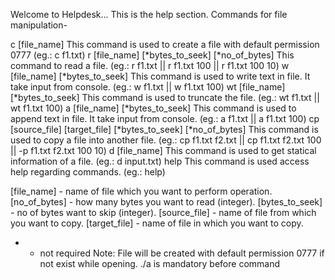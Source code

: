 Welcome to Helpdesk...
This is the help section.
Commands for file manipulation-

 c [file_name]                                                      This command is used to create a file with default permission 0777 (eg.:  c f1.txt)
 r [file_name] [*bytes_to_seek] [*no_of_bytes]                      This command to read a file. (eg.:  r f1.txt  ||  r f1.txt 100  ||  r f1.txt 100 10)
 w [file_name] [*bytes_to_seek]                                     This command is used to write text in file. It take input from console.
                                                                    (eg.:  w f1.txt  ||  w f1.txt 100)
 wt [file_name] [*bytes_to_seek]                                    This command is used to truncate the file. (eg.:  wt f1.txt  ||  wt f1.txt 100)
 a [file_name] [*bytes_to_seek]                                     This command is used to append text in file. It take input from console. 
                                                                    (eg.:  a f1.txt  ||  a f1.txt 100)
 cp [source_file] [target_file] [*bytes_to_seek] [*no_of_bytes]     This command is used to copy a file into another file. 
                                                                    (eg.:  cp f1.txt f2.txt ||  cp f1.txt f2.txt 100  ||  -p f1.txt f2.txt 100 10)
 d [file_name]                                                      This command is used to get statical information of a file. (eg.:  d input.txt)
 help                                                               This command is used access help regarding commands. (eg.:  help)

[file_name]         - name of file which you want to perform operation.
[no_of_bytes]       - how many bytes you want to read (integer).
[bytes_to_seek]     - no of bytes want to skip (integer).
[source_file]       - name of file from which you want to copy.
[target_file]       - name of file in which you want to copy.

* - not required
Note:   File will be created with default permission 0777 if not exist while opening. 
        ./a is mandatory before command